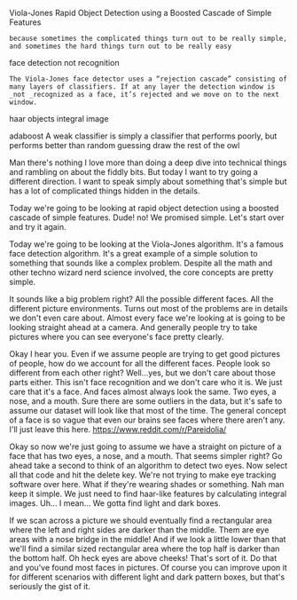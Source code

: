 Viola-Jones
    Rapid Object Detection using a Boosted Cascade of Simple Features

    because sometimes the complicated things turn out to be really simple, and sometimes the hard things turn out to be really easy

face detection
    not recognition

    The Viola-Jones face detector uses a “rejection cascade” consisting of many layers of classifiers. If at any layer the detection window is _not _recognized as a face, it’s rejected and we move on to the next window. 

haar objects
    integral image

adaboost
A weak classifier is simply a classifier that performs poorly, but performs better than random guessing
draw the rest of the owl



Man there's nothing I love more than doing a deep dive into technical things and rambling on about the fiddly bits.  But today I want to try going a different direction.  I want to speak simply about something that's simple but has a lot of complicated things hidden in the details.  

Today we're going to be looking at rapid object detection using a boosted cascade of simple features. Dude! no! We promised simple. Let's start over and try it again.

Today we're going to be looking at the Viola-Jones algorithm.  It's a famous face detection algorithm. It's a great example of a simple solution to something that sounds like a complex problem.  Despite all the math and other techno wizard nerd science involved, the core concepts are pretty simple.

It sounds like a big problem right?  All the possible different faces. All the different picture environments.  Turns out most of the problems are in details we don't even care about. Almost every face we're looking at is going to be looking straight ahead at a camera. And generally people try to take pictures where you can see everyone's face pretty clearly.

Okay I hear you. Even if we assume people are trying to get good pictures of people, how do we account for all the different faces.  People look so different from each other right?  Well...yes, but we don't care about those parts either. This isn't face recognition and we don't care who it is. We just care that it's a face.  And faces almost always look the same. Two eyes, a nose, and a mouth. Sure there are some outliers in the data, but it's safe to assume our dataset will look like that most of the time.  The general concept of a face is so vague that even our brains see faces where there aren't any. I'll just leave this here. https://www.reddit.com/r/Pareidolia/

Okay so now we're just going to assume we have a straight on picture of a face that has two eyes, a nose, and a mouth. That seems simpler right? Go ahead take a second to think of an algorithm to detect two eyes.  Now select all that code and hit the delete key.  We're not trying to make eye tracking software over here. What if they're wearing shades or something. Nah man keep it simple. We just need to find haar-like features by calculating integral images. Uh... I mean... We gotta find light and dark boxes.

If we scan across a picture we should eventually find a rectangular area where the left and right sides are darker than the middle.  Them are eye areas with a nose bridge in the middle! And if we look a little lower than that we'll find a similar sized rectangular area where the top half is darker than the bottom half. Oh heck eyes are above cheeks! That's sort of it.  Do that and you've found most faces in pictures.  Of course you can improve upon it for different scenarios with different light and dark pattern boxes, but that's seriously the gist of it. 




